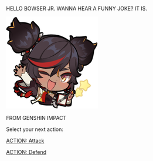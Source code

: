 HELLO BOWSER JR. WANNA HEAR A FUNNY JOKE? IT IS. 

![ohgodwhy](../../../img/hahayeslol.png)

FROM GENSHIN IMPACT

Select your next action: 

[ACTION: Attack](../act3/attack3-2.md) 

[ACTION: Defend](../act3/guard3.md) 